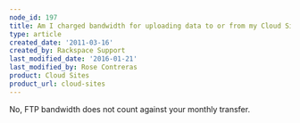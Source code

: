 ```yaml
---
node_id: 197
title: Am I charged bandwidth for uploading data to or from my Cloud Sites account?
type: article
created_date: '2011-03-16'
created_by: Rackspace Support
last_modified_date: '2016-01-21'
last_modified_by: Rose Contreras
product: Cloud Sites
product_url: cloud-sites
---
```


No, FTP bandwidth does not count against your monthly transfer.

